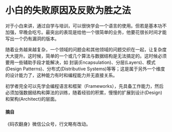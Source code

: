 # 小白的失败原因及反败为胜之法

对于小白来讲，通过自学与培训，可以很快学会一个语言的使用。但若是基本功不加强，早晚会吃亏。最突出的表现是给他一个很简单的业务，他要花很长时间才能写出一个仍有漏洞的版本。  

随着业务越来越复杂，一个领域的问题会和其他领域的问题交织在一起，让复杂度大大提升。这时候，简单的一个或几个算法与数据结构是无法搞定的。这时候必须要用一些辅助手段才能解决，如 封装(Encapsulation)、分层(Layers)、模式(Design Patterns)、分布式(Distributive Systems)等等；这是属于另外一个维度的设计能力了，这种能力有时和编程能力并无直接关系。  

初学者完全可以先学会编程语言和框架（Frameworks），先具备工作能力，然后必须加强数据结构和算法的训练，随着经验的积累，慢慢的扩展到设计(Design) 和架构(Architect)的层面。

#### 摘自
《码农翻身》微信公众号，行文略有改动。